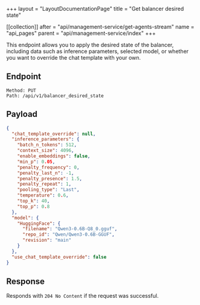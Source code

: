 +++
layout = "LayoutDocumentationPage"
title = "Get balancer desired state"

[[collection]]
after = "api/management-service/get-agents-stream"
name = "api_pages"
parent = "api/management-service/index"
+++

This endpoint allows you to apply the desired state of the balancer, including data such as inference parameters, selected model, or whether you want to override the chat template with your own.

## Endpoint

```
Method: PUT
Path: /api/v1/balancer_desired_state
```

## Payload

```JSON
{
  "chat_template_override": null,
  "inference_parameters": {
    "batch_n_tokens": 512,
    "context_size": 4096,
    "enable_embeddings": false,
    "min_p": 0.05,
    "penalty_frequency": 0,
    "penalty_last_n": -1,
    "penalty_presence": 1.5,
    "penalty_repeat": 1,
    "pooling_type": "Last",
    "temperature": 0.6,
    "top_k": 40,
    "top_p": 0.8
  },
  "model": {
    "HuggingFace": {
      "filename": "Qwen3-0.6B-Q8_0.gguf",
      "repo_id": "Qwen/Qwen3-0.6B-GGUF",
      "revision": "main"
    }
  },
  "use_chat_template_override": false
}
```

## Response

Responds with `204 No Content` if the request was successful.
